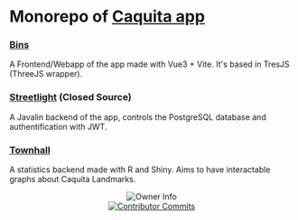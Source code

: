 # Monorepo of [Caquita app](https://caquita.app)

### [Bins](https://github.com/muriplz/Caquita/tree/main/frontend/bins)

A Frontend/Webapp of the app made with Vue3 + Vite.
It's based in TresJS (ThreeJS wrapper).

### [Streetlight](https://github.com/muriplz/Caquita/tree/main/backend/streetlight) (Closed Source)

A Javalin backend of the app, controls the PostgreSQL database and authentification with JWT.

### [Townhall](https://github.com/muriplz/Caquita/tree/main/backend/townhall)

A statistics backend made with R and Shiny. Aims to have interactable graphs about Caquita Landmarks.

<div align="center">
  <img src="https://github-readme-stats.vercel.app/api/pin/?username=muriplz&repo=caquita&theme=react&show_owner=true" alt="Owner Info"/>
</div>

<div align="center">
  <a href="https://github.com/muriplz/caquita/commits/main">
    <img src="https://github-contributor-stats.vercel.app/api?username=muriplz&limit=5&theme=react&combine_all_yearly_contributions=true&repo=caquita" alt="Contributor Commits"/>
  </a>
</div>

